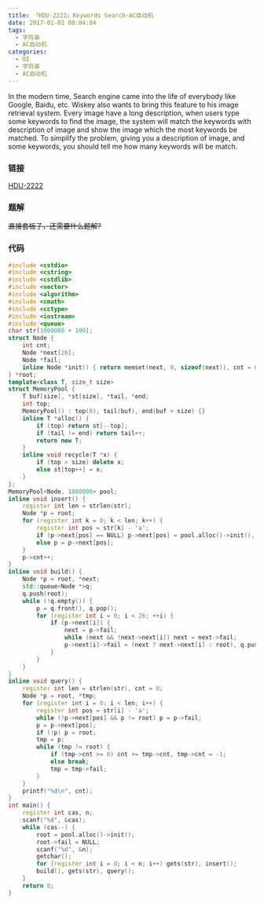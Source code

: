 ```yaml
---
title: 「HDU-2222」Keywords Search-AC自动机
date: 2017-01-02 08:04:04
tags:
  - 字符串
  - AC自动机
categories:
  - OI
  - 字符串
  - AC自动机
---
```

In the modern time, Search engine came into the life of everybody like Google, Baidu, etc.
Wiskey also wants to bring this feature to his image retrieval system.
Every image have a long description, when users type some keywords to find the image, the system will match the keywords with description of image and show the image which the most keywords be matched.
To simplify the problem, giving you a description of image, and some keywords, you should tell me how many keywords will be match.
<!-- more -->
### 链接
[HDU-2222](http://acm.hdu.edu.cn/showproblem.php?pid=2222)
### 题解
~~直接套板子，还需要什么题解?~~
### 代码
``` cpp
#include <cstdio>
#include <cstring>
#include <cstdlib>
#include <vector>
#include <algorithm>
#include <cmath>
#include <cctype>
#include <iostream>
#include <queue>
char str[1000000 + 100];
struct Node {
    int cnt;
    Node *next[26];
    Node *fail;
    inline Node *init() { return memset(next, 0, sizeof(next)), cnt = 0, fail = NULL, this; }
} *root;
template<class T, size_t size>
struct MemoryPool {
    T buf[size], *st[size], *tail, *end;
    int top;
    MemoryPool() : top(0), tail(buf), end(buf + size) {}
    inline T *alloc() {
        if (top) return st[--top];
        if (tail != end) return tail++;
        return new T;
    }
    inline void recycle(T *x) {
        if (top > size) delete x;
        else st[top++] = x;
    }
};
MemoryPool<Node, 1000000> pool;
inline void insert() {
    register int len = strlen(str);
    Node *p = root;
    for (register int k = 0; k < len; k++) {
        register int pos = str[k] - 'a';
        if (p->next[pos] == NULL) p->next[pos] = pool.alloc()->init(), p = p->next[pos];
        else p = p->next[pos];
    }
    p->cnt++;
}
inline void build() {
    Node *p = root, *next;
    std::queue<Node *>q;
    q.push(root);
    while (!q.empty()) {
        p = q.front(), q.pop();
        for (register int i = 0; i < 26; ++i) {
            if (p->next[i]) {
                next = p->fail;
                while (next && !next->next[i]) next = next->fail;
                p->next[i]->fail = (next ? next->next[i] : root), q.push(p->next[i]);
            }
        }
    }
}
inline void query() {
    register int len = strlen(str), cnt = 0;
    Node *p = root, *tmp;
    for (register int i = 0; i < len; i++) {
        register int pos = str[i] - 'a';
        while (!p->next[pos] && p != root) p = p->fail;
        p = p->next[pos];
        if (!p) p = root;
        tmp = p;
        while (tmp != root) {
            if (tmp->cnt >= 0) cnt += tmp->cnt, tmp->cnt = -1;
            else break;
            tmp = tmp->fail;
        }
    }
    printf("%d\n", cnt);
}
int main() {
    register int cas, n;
    scanf("%d", &cas);
    while (cas--) {
        root = pool.alloc()->init();
        root->fail = NULL;
        scanf("%d", &n);
        getchar();
        for (register int i = 0; i < n; i++) gets(str), insert();
        build(), gets(str), query();
    }
    return 0;
}
```

